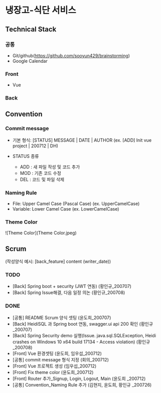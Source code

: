 # 냉장고-식단 서비스



## Technical Stack

### 공통

- Git/github(https://github.com/sooyun429/brainstorming)
- Google Calendar

### Front

- Vue

### Back

## Convention

### Commit message

- 기본 형식: [STATUS] MESSAGE | DATE | AUTHOR (ex. [ADD] Init vue project | 200712 | DH)

- STATUS 종류

  - ADD : 새 파일 작성 및 코드 추가
  - MOD : 기존 코드 수정
  - DEL : 코드 및 파일 삭제

### Naming Rule

- File: Upper Camel Case (Pascal Case) (ex. UpperCamelCase)
- Variable: Lower Camel Case (ex. LowerCamelCase)

### Theme Color

![Theme Color](Theme Color.jpeg)

## Scrum

(작성양식 예시: [back_feature] content (writer_date))

### TODO
- [Back] Spring boot + security (JWT 연동) (황인규_200707)
- [Back] Spring Issue해결, 다음 일정 의논 (황인규_200708)

### DONE
- [공통] README Scrum 양식 셋팅 (윤도희_200707)
- [Back] HeidiSQL 과 Spring boot 연동, swagger.ui api 200 확인 (황인규_200707) 
- [Back] Spring Security demo 실행(Issue. java.sql.SQLException, Heidi crashes on Windows 10 x64 build 17134 - Access violation) (황인규_200708)
- [Front] Vue 환경셋팅 (윤도희, 임우섭_200712)
- [공통] commit message 형식 지정 (회의_200712)
- [Front] Vue 프로젝트 생성 (임우섭_200712)
- [Front] Fix theme color (윤도희_200712)
- [Front] Router 추가_Signup, Login, Logout, Main (윤도희 _200712)
- [공통] Convention_Naming Rule 추가 (김현지, 윤도희, 황인규 _200726)
